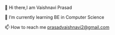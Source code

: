###
<!--
**Vaishnaviprasad2607/Vaishnaviprasad2607** is a ✨ _special_ ✨ repository because its `README.md` (this file) appears on your GitHub profile.

Here are some ideas to get you started:
-->
 👋 Hi there,I am Vaishnavi Prasad
 
 🌱 I’m currently learning BE in Computer Science
 
 📫 How to reach me prasadvaishnavi2@gmail.com


